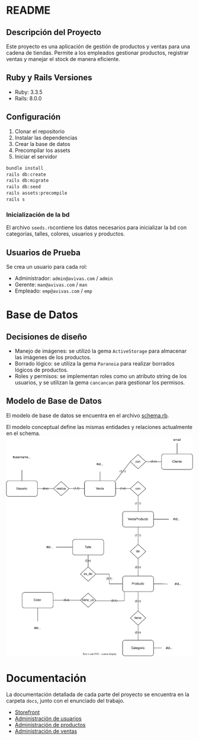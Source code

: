 # README

## Descripción del Proyecto
Este proyecto es una aplicación de gestión de productos y ventas para una cadena de tiendas. Permite a los empleados gestionar productos, registrar ventas y manejar el stock de manera eficiente.

## Ruby y Rails Versiones
- Ruby: 3.3.5
- Rails: 8.0.0

## Configuración
1. Clonar el repositorio
2. Instalar las dependencias
3. Crear la base de datos
4. Precompilar los assets
5. Iniciar el servidor

```bash
bundle install
rails db:create
rails db:migrate
rails db:seed
rails assets:precompile
rails s
```

### Inicialización de la bd
El archivo `seeds.rb`contiene los datos necesarios para inicializar la bd con categorías, talles, colores, usuarios y productos.

## Usuarios de Prueba
Se crea un usuario para cada rol:
- Administrador: `admin@avivas.com` / `admin`
- Gerente: `man@avivas.com` / `man`
- Empleado: `emp@avivas.com` / `emp`

# Base de Datos
## Decisiones de diseño
- Manejo de imágenes: se utilizó la gema `ActiveStorage` para almacenar las imágenes de los productos.
- Borrado lógico: se utiliza la gema `Paranoia` para realizar borrados lógicos de productos.
- Roles y permisos: se implementan roles como un atributo string de los usuarios, y se utilizan la gema `cancancan` para gestionar los permisos.

## Modelo de Base de Datos
El modelo de base de datos se encuentra en el archivo [schema.rb](db/schema.rb).

El modelo conceptual define las mismas entidades y relaciones actualmente en el schema.
![Diagrama de Base de Datos](docs/images/db.svg)

# Documentación
La documentación detallada de cada parte del proyecto se encuentra en la carpeta `docs`, junto con el enunciado del trabajo.

- [Storefront](docs/storefront.md)
- [Administración de usuarios](docs/user-mgmt.md)
- [Administración de productos](docs/product-mgmt.md)
- [Administración de ventas](docs/sale-mgmt.md)